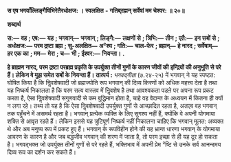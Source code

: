  **स एष भगवाँल्लिङ्गैषिभिरेतैरधोक्षज: ।** **स्वलक्षित** **-** **गतिब्र्रह्मन् सर्वेषां मम चेश्वर: ॥ २०॥** 

**शब्दार्थ** 

**स:—** **वह** **; एष:—** **यह** **; भगवान्—** **भगवान्** **; लिङ्गै:—** **लक्षणों से** **; त्रिभि:—** **तीन** **; एतै:—** **इन सबों से** **; अधोक्षज:—** **परम द्रष्टा** **ब्रह्म** **; सु-अलक्षित—** **अ²श्य** **; गति:—** **चाल-फेर** **; ब्रह्मन्—** **हे नारद** **; सर्वेषाम्—** **हर एक का** **; मम—** **मेरा** **; च—** **भी** **; ईश्वर:—** **नियन्ता।** **.** 

**हे ब्राह्मण नारद, परम द्रष्टा परब्रह्म प्रकृति के उपर्युक्त तीनों गुणों के कारण जीवों की** **इन्द्रियों की अनुभूति से परे हैं। लेकिन वे मुझ समेत सबों के नियन्ता हैं।** **तात्पर्य :**  *भगवद्गीता* (७.२४-२५) में भगवान् ने यह स्पष्टत: घोषित किया है कि निॢवशेषवादी जो ब्रह्मज्योति रूप भगवान् की दिव्य किरणों को अधिक महत्त्व देता है तथा यह निष्कर्ष निकालता है कि परम सत्य वास्तव में निॢवशेष है तथा आवश्यकता पडऩे पर अपना रूप प्रकट करता है, ऐसा निॢवशेषवादी सगुणवादी से कम बुद्धिमान होता है, चाहे वह वेदान्त के अध्ययन में कितना ही क्यों न लगा रहे। तथ्य तो यह है कि ऐसा निॢवशेषवादी उपर्युक्त गुणों से आच्छादित रहता है, अतएव वह भगवान् तक पहुँचने में असमर्थ रहता है। भगवान् प्रत्येक व्यक्ति के लिए सुगश्य नहीं हैं, क्योंकि वे अपनी योगमाया शक्ति से आवृत रहते हैं। लेकिन इससे यह त्रुटिपूर्ण निष्कर्ष नहीं निकालना चाहिए कि भगवान् मूलत: अव्यक्त थे और अब मनुष्य रूप में प्रकट हुए हैं। भगवान् के रूपविहीन होने की यह भ्रान्त धारणा भगवान् के योगमाया आवरण के कारण है और जब बद्धजीव भगवान् की शरण में जाता है, तो परम इच्छा से ही यह दूर हो सकता है। भगवद्भक्त जो उपर्युक्त तीनों गुणों से परे रहते हैं, भक्तिभाव में अपनी प्रेम ²ष्टि से उनके सर्व आनन्दमय दिव्य रूप का दर्शन कर सकते हैं। 
